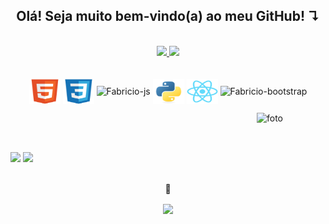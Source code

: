 <h2 align = "center"> Olá! Seja muito bem-vindo(a) ao meu GitHub! ↴</h2>

<div align="center"><br>
    <a href="https://github.com/FabricioKolling">
        <img height="165" src="https://github-readme-stats.vercel.app/api?username=FabricioKolling&show_icons=true&theme=midnight-purple&include_all_commits=true&count_private=true"/>
        <img height="165" src="https://github-readme-stats.vercel.app/api/top-langs/?username=FabricioKolling&layout=compact&langs_count=10&theme=midnight-purple"/>
    </a>
</div>

<div style="display: inline_block" align="center"><br><br>
  <img align="center" alt="Fabricio-HTML" height="40" width="50" src="https://raw.githubusercontent.com/devicons/devicon/master/icons/html5/html5-original.svg">
  <img align="center" alt="Fabricio-CSS" height="40" width="50" src="https://raw.githubusercontent.com/devicons/devicon/master/icons/css3/css3-original.svg">
  <img align="center" alt="Fabricio-js" height="40" width="50" src="https://cdn.jsdelivr.net/gh/devicons/devicon@latest/icons/javascript/javascript-original.svg">
  <img align="center" alt="Fabricio-Python" height="40" width="50" src="https://raw.githubusercontent.com/devicons/devicon/master/icons/python/python-original.svg">  
  <img align="center" alt="Fabricio-react" height="40" width="50" src="https://raw.githubusercontent.com/devicons/devicon/master/icons/react/react-original.svg">
  <img align="center" alt="Fabricio-bootstrap" height="40" width="50" src="https://cdn.jsdelivr.net/gh/devicons/devicon@latest/icons/bootstrap/bootstrap-original.svg">
</div>

<img align="right" alt="foto" height="110" width="110" src="https://preview.redd.it/akkxz5ofa3ob1.jpg?auto=webp&s=359200b26e1c3b5d63b55682c38022d96c88711b"><img/>

## 
 
<div><br>
  <a href="https://instagram.com/fabr.exx" target="_blank"><img src="https://img.shields.io/badge/-Instagram-%236b34c2?style=for-the-badge&logo=instagram&logoColor=white" target="_blank"></a>
  <a href="" target="_blank"><img src="https://img.shields.io/badge/-LinkedIn-%236b34c2?style=for-the-badge&logo=linkedin&logoColor=white" target="_blank"></a> 
</div>          

<div align="center">
<br><p align="center"><b>👀</b></p>  
<p align="center"><img align="center" src="https://profile-counter.glitch.me/{FabricioKolling}/count.svg" /></p> 
<br>
</div>

